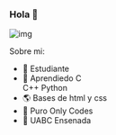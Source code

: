 ### Hola 👋

![img](https://cdn.discordapp.com/attachments/1088654568218443926/1187277607037849710/Git3.png?ex=65964d70&is=6583d870&hm=768a9b69a14658a23de9ffc54d9919d8aa610c63fd908060d9509afc860b46bf&)

Sobre mi:
- 👻 Estudiante
- 🌱 Aprendiedo 
        C   
        C++
    Python
- 🌎 Bases de html y css
- 🥶 Puro Only Codes
- 🤑 UABC Ensenada
